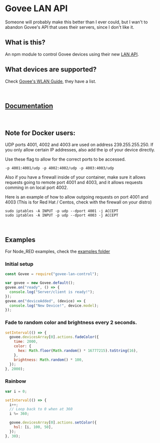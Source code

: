 # Govee LAN API

Someone will probably make this better than I ever could, but I wan't to abandon
Govee's API that uses their servers, since I don't like it.

## What is this?

An npm module to control Govee devices using their new
[LAN API](https://twitter.com/GoveeOfficial/status/1557538932560039936).

## What devices are supported?

Check
[Govee's WLAN Guide](<https://app-h5.govee.com/user-manual/wlan-guide#:~:text=Supported%20Product%20Models%20(continually%20updated)>),
they have a list.

<br>

## [Documentation](https://joery.com/govee-lan-control/)

<br>

## Note for Docker users:
UDP ports 4001, 4002 and 4003 are used on address 239.255.255.250. If you only allow certain IP addresses, also add the ip of your device directly.

Use these flag to allow for the correct ports to be accessed.
```
-p 4001:4001/udp -p 4002:4002/udp -p 4003:4003/udp
```
Also if you have a firewall inside of your container, make sure it allows requests going to remote port 4001 and 4003, and it allows requests comming in on local port 4002.

Here is an example of how to allow outgoing requests on port 4001 and 4003 (This is for Red Hat / Centos, check with the firewall on your distro)
```
sudo iptables -A INPUT -p udp --dport 4001 -j ACCEPT
sudo iptables -A INPUT -p udp --dport 4003 -j ACCEPT
```

<br>

## Examples

For Node_RED examples, check the [examples folder](https://github.com/Joery-M/Govee-LAN-Control/tree/master/examples)
### Initial setup

```js
const Govee = require("govee-lan-control");

var govee = new Govee.default();
govee.on("ready", () => {
  console.log("Server/client is ready!");
});
govee.on("deviceAdded", (device) => {
  console.log("New Device!", device.model);
});
```

### Fade to random color and brightness every 2 seconds.

```js
setInterval(() => {
  govee.devicesArray[0].actions.fadeColor({
    time: 2000,
    color: {
      hex: Math.floor(Math.random() * 16777215).toString(16),
    },
    brightness: Math.random() * 100,
  });
}, 2000);
```

### Rainbow

```js
var i = 0;

setInterval(() => {
  i++;
  // Loop back to 0 when at 360
  i %= 360;

  govee.devicesArray[0].actions.setColor({
    hsl: [i, 100, 50],
  });
}, 30);
```
